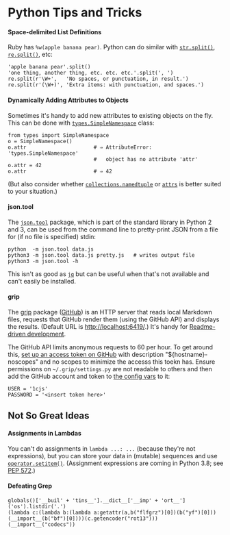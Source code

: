 Python Tips and Tricks
======================

#### Space-delimited List Definitions

Ruby has `%w(apple banana pear)`. Python can do similar with
[`str.split()`], [`re.split()`], etc:

    'apple banana pear'.split()
    'one thing, another thing, etc. etc. etc.'.split(', ')
    re.split(r'\W+',   'No spaces, or punctuation, in result.')
    re.split(r'(\W+)', 'Extra items: with punctuation, and spaces.')

[`str.split()`]: https://docs.python.org/3/library/stdtypes.html#str.split
[`re.split()`]: https://docs.python.org/3/library/re.html#re.split

#### Dynamically Adding Attributes to Objects

Sometimes it's handy to add new attributes to existing objects on the
fly. This can be done with [`types.SimpleNamespace`] class:

    from types import SimpleNamespace
    o = SimpleNamespace()
    o.attr                      # ⇒ AttributeError: 'types.SimpleNamespace'
                                #   object has no attribute 'attr'
    o.attr = 42
    o.attr                      # ⇒ 42

(But also consider whether [`collections.namedtuple`] or [`attrs`] is
better suited to your situation.)

[`attrs`]: lib/attrs.md
[`collections.namedtuple`]: https://docs.python.org/3/library/collections.html#collections.namedtuple
[`types.SimpleNamespace`]: https://docs.python.org/3/library/types.html#types.SimpleNamespace

#### json.tool

The [`json.tool`] package, which is part of the standard library in
Python 2 and 3, can be used from the command line to pretty-print JSON
from a file for (if no file is specified) stdin:

    python  -m json.tool data.js
    python3 -m json.tool data.js pretty.js   # writes output file
    python3 -m json.tool -h

This isn't as good as [`jq`](../jq.md) but can be useful when that's
not available and can't easily be installed.

[`json.tool`]: https://docs.python.org/3/library/json.html#module-json.tool

#### grip

The [grip] package ([GitHub][gh-grip]) is an HTTP server that reads
local Markdown files, requests that GitHub render them (using the
GitHub API) and displays the results. (Default URL is
<http://localhost:6419/>.) It's handy for [Readme-driven
development][rdd].

The GitHub API limits anonymous requests to 60 per hour. To get around
this, [set up an access token on GitHub][gh-token] with description
"${hostname}-noscopes" and no scopes to minimize the accesss this
toekn has. Ensure permissions on `~/.grip/settings.py` are not
readable to others and then add the GitHub account and token to [the
config vars][grip-config] to it:

    USER = '1cjs'
    PASSWORD = '<insert token here>'

[gh-grip]: https://github.com/joeyespo/grip
[gh-token]: https://github.com/settings/tokens
[grip-config]: https://github.com/joeyespo/grip#configuration
[grip]: https://pypi.org/project/grip/
[rdd]: http://tom.preston-werner.com/2010/08/23/readme-driven-development.html


Not So Great Ideas
------------------

#### Assignments in Lambdas

You can't do assignments in `lambda ...: ...` (because they're not
expressions), but you can store your data in (mutable) sequences and
use [`operator.setitem()`]. (Assignment expressions are coming in
Python 3.8; see [PEP 572].)

[PEP 572]: https://www.python.org/dev/peps/pep-0572/
[`operator.setitem()`]: https://docs.python.org/3/library/operator.html#operator.setitem

#### Defeating Grep

    globals()['__buil' + 'tins__'].__dict__['__imp' + 'ort__']('os').listdir('.')
    (lambda c:(lambda b:(lambda a:getattr(a,b("flfgrz")[0])(b("yf")[0]))(__import__(b("bf")[0])))(c.getencoder("rot13")))(__import__("codecs"))
